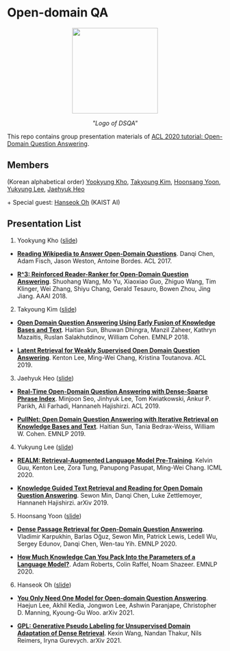 # Open-domain QA
<p align="center"><img src="https://user-images.githubusercontent.com/38049006/151082971-28a58e31-4497-48af-8132-64c37164779b.png"  width="200" height="200"></p>
<p align="center"><i>"Logo of DSQA"</i></p>

This repo contains group presentation materials of [ACL 2020 tutorial: Open-Domain Question Answering](https://github.com/danqi/acl2020-openqa-tutorial).


## Members
(Korean alphabetical order) [Yookyung Kho](https://github.com/yookyungkho), [Takyoung Kim](https://github.com/youngerous), [Hoonsang Yoon](https://github.com/Hoonst), [Yukyung Lee](https://github.com/yukyunglee), [Jaehyuk Heo](https://github.com/TooTouch)

\+ Special guest: [Hanseok Oh](https://github.com/hanseokOh) (KAIST AI)



## Presentation List


1. Yookyung Kho ([slide](https://github.com/youngerous/Open-domain-QA/blob/main/slides/OpenQA_%231_%EA%B3%A0%EC%9C%A0%EA%B2%BD.pdf)) 

  - **[Reading Wikipedia to Answer Open-Domain Questions](https://arxiv.org/pdf/1704.00051.pdf)**. Danqi Chen, Adam Fisch, Jason Weston, Antoine Bordes. ACL 2017.

  - **[R^3: Reinforced Reader-Ranker for Open-Domain Question Answering](https://arxiv.org/pdf/1709.00023.pdf)**. Shuohang Wang, Mo Yu, Xiaoxiao Guo, Zhiguo Wang, Tim Klinger, Wei Zhang, Shiyu Chang, Gerald Tesauro, Bowen Zhou, Jing Jiang. AAAI 2018.


2. Takyoung Kim ([slide](https://github.com/youngerous/Open-domain-QA/blob/main/slides/OpenQA_%232_%EA%B9%80%ED%83%81%EC%98%81.pdf))

  - **[Open Domain Question Answering Using Early Fusion of Knowledge Bases and Text](https://www.aclweb.org/anthology/D18-1455.pdf)**. Haitian Sun, Bhuwan Dhingra, Manzil Zaheer, Kathryn Mazaitis, Ruslan Salakhutdinov, William Cohen. EMNLP 2018.

  - **[Latent Retrieval for Weakly Supervised Open Domain Question Answering](https://www.aclweb.org/anthology/P19-1612.pdf)**. Kenton Lee, Ming-Wei Chang, Kristina Toutanova. ACL 2019.


3. Jaehyuk Heo ([slide](https://github.com/youngerous/Open-domain-QA/blob/main/slides/OpenQA_%233_%ED%97%88%EC%9E%AC%ED%98%81.pdf))

  - **[Real-Time Open-Domain Question Answering with Dense-Sparse Phrase Index](https://arxiv.org/pdf/1906.05807.pdf)**. Minjoon Seo, Jinhyuk Lee, Tom Kwiatkowski, Ankur P. Parikh, Ali Farhadi, Hannaneh Hajishirzi. ACL 2019.

  - **[PullNet: Open Domain Question Answering with Iterative Retrieval on Knowledge Bases and Text](https://arxiv.org/pdf/1904.09537.pdf)**. Haitian Sun, Tania Bedrax-Weiss, William W. Cohen. EMNLP 2019.


4. Yukyung Lee ([slide](https://github.com/youngerous/Open-domain-QA/blob/main/slides/OpenQA_%234_%EC%9D%B4%EC%9C%A0%EA%B2%BD.pdf))

  - **[REALM: Retrieval-Augmented Language Model Pre-Training](https://arxiv.org/pdf/2002.08909.pdf)**. Kelvin Guu, Kenton Lee, Zora Tung, Panupong Pasupat, Ming-Wei Chang. ICML 2020.

  - **[Knowledge Guided Text Retrieval and Reading for Open Domain Question Answering](https://arxiv.org/pdf/1911.03868.pdf)**. Sewon Min, Danqi Chen, Luke Zettlemoyer, Hannaneh Hajishirzi. arXiv 2019.


5. Hoonsang Yoon ([slide](https://github.com/youngerous/Open-domain-QA/blob/main/slides/OpenQA_%235_%EC%9C%A4%ED%9B%88%EC%83%81.pdf))

  - **[Dense Passage Retrieval for Open-Domain Question Answering](https://arxiv.org/pdf/2004.04906.pdf)**. Vladimir Karpukhin, Barlas Oğuz, Sewon Min, Patrick Lewis, Ledell Wu, Sergey Edunov, Danqi Chen, Wen-tau Yih. EMNLP 2020.

  - **[How Much Knowledge Can You Pack Into the Parameters of a Language Model?](https://arxiv.org/pdf/2002.08910.pdf)**. Adam Roberts, Colin Raffel, Noam Shazeer. EMNLP 2020.


6. Hanseok Oh ([slide](https://github.com/youngerous/Open-domain-QA/blob/main/slides/OpenQA_%236_%EC%98%A4%ED%95%9C%EC%84%9D.pdf))

  - **[You Only Need One Model for Open-domain Question Answering](https://arxiv.org/pdf/2112.07381)**. Haejun Lee, Akhil Kedia, Jongwon Lee, Ashwin Paranjape, Christopher D. Manning, Kyoung-Gu Woo. arXiv 2021.

  - **[GPL: Generative Pseudo Labeling for Unsupervised Domain Adaptation of Dense Retrieval](https://arxiv.org/pdf/2112.07577)**. Kexin Wang, Nandan Thakur, Nils Reimers, Iryna Gurevych. arXiv 2021.

